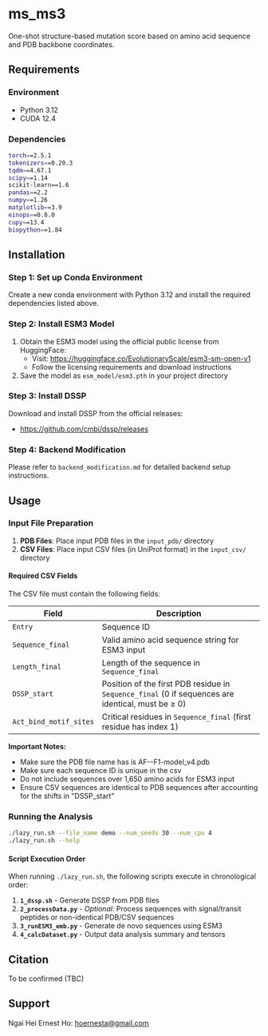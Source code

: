 # ms_ms3

One-shot structure-based mutation score based on amino acid sequence and PDB backbone coordinates.

## Requirements

### Environment
- Python 3.12
- CUDA 12.4

### Dependencies
```bash
torch==2.5.1
tokenizers==0.20.3
tqdm==4.67.1
scipy==1.14
scikit-learn==1.6
pandas==2.2
numpy==1.26
matplotlib==3.9
einops==0.8.0
cupy==13.4
biopython==1.84
```

## Installation

### Step 1: Set up Conda Environment
Create a new conda environment with Python 3.12 and install the required dependencies listed above.

### Step 2: Install ESM3 Model
1. Obtain the ESM3 model using the official public license from HuggingFace:
   - Visit: https://huggingface.co/EvolutionaryScale/esm3-sm-open-v1
   - Follow the licensing requirements and download instructions
2. Save the model as `esm_model/esm3.pth` in your project directory

### Step 3: Install DSSP
Download and install DSSP from the official releases:
- https://github.com/cmbi/dssp/releases

### Step 4: Backend Modification
Please refer to `backend_modification.md` for detailed backend setup instructions.

## Usage

### Input File Preparation

1. **PDB Files**: Place input PDB files in the `input_pdb/` directory
2. **CSV Files**: Place input CSV files (in UniProt format) in the `input_csv/` directory

#### Required CSV Fields
The CSV file must contain the following fields:

| Field | Description |
|-------|-------------|
| `Entry` | Sequence ID |
| `Sequence_final` | Valid amino acid sequence string for ESM3 input |
| `Length_final` | Length of the sequence in `Sequence_final` |
| `DSSP_start` | Position of the first PDB residue in `Sequence_final` (0 if sequences are identical, must be ≥ 0) |
| `Act_bind_motif_sites` | Critical residues in `Sequence_final` (first residue has index 1) |

**Important Notes:**
- Make sure the PDB file name has is AF-<Entry>-F1-model_v4.pdb 
- Make sure each sequence ID is unique in the csv
- Do not include sequences over 1,650 amino acids for ESM3 input
- Ensure CSV sequences are identical to PDB sequences after accounting for the shifts in "DSSP_start"

### Running the Analysis

```bash
./lazy_run.sh --file_name demo --num_seeds 30 --num_cpu 4
./lazy_run.sh --help
```

#### Script Execution Order
When running `./lazy_run.sh`, the following scripts execute in chronological order:

1. **`1_dssp.sh`** - Generate DSSP from PDB files
2. **`2_processData.py`** - *Optional*: Process sequences with signal/transit peptides or non-identical PDB/CSV sequences
3. **`3_runESM3_emb.py`** - Generate de novo sequences using ESM3
4. **`4_calcDataset.py`** - Output data analysis summary and tensors


## Citation
To be confirmed (TBC)

## Support
Ngai Hei Ernest Ho: hoernesta@gmail.com
